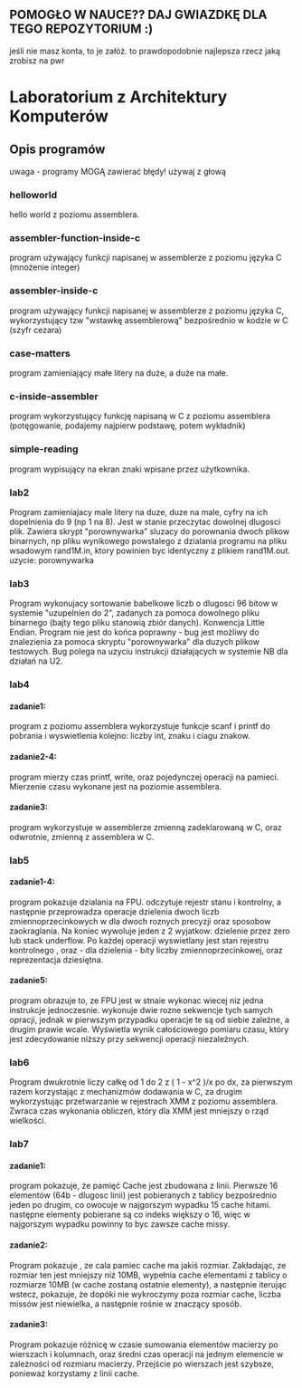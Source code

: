 ## POMOGŁO W NAUCE?? DAJ GWIAZDKĘ DLA TEGO REPOZYTORIUM :) #
jeśli nie masz konta, to je załóż. to prawdopodobnie najlepsza rzecz jaką zrobisz na pwr
# Laboratorium z Architektury Komputerów
## Opis programów
uwaga - programy MOGĄ zawierać błędy! używaj z głową

### helloworld
hello world z poziomu assemblera.

### assembler-function-inside-c
program używający funkcji napisanej w assemblerze z poziomu języka C (mnożenie integer)

### assembler-inside-c
program używający funkcji napisanej w assemblerze z poziomu języka C, wykorzystujący tzw "wstawkę assemblerową" bezpośrednio w kodzie w C (szyfr cezara)

### case-matters
program zamieniający małe litery na duże, a duże na małe.

### c-inside-assembler
program wykorzystujący funkcję napisaną w C z poziomu assemblera (potęgowanie, podajemy najpierw podstawę, potem wykładnik)

### simple-reading
program wypisujący na ekran znaki wpisane przez użytkownika.

### lab2
Program zamieniajacy male litery na duze, duze na male, cyfry na ich dopelnienia do 9 (np 1 na 8). Jest w stanie przeczytac dowolnej dlugosci plik.
Zawiera skrypt "porownywarka" sluzacy do porownania dwoch plikow binarnych, np pliku wynikowego powstalego z dzialania programu na pliku wsadowym rand1M.in, ktory powinien byc identyczny z plikiem rand1M.out. uzycie: porownywarka <plik1> <plik2>

### lab3
Program wykonujacy sortowanie babelkowe liczb o dlugosci 96 bitow w systemie "uzupelnien do 2", zadanych za pomoca dowolnego pliku binarnego (bajty tego pliku stanowią zbiór danych). Konwencja Little Endian. Program nie jest do końca poprawny - bug jest możliwy do znalezienia za pomoca skryptu "porownywarka" dla duzych plikow testowych. Bug polega na uzyciu instrukcji działających w systemie NB dla działań na U2.

### lab4
#### zadanie1: 
program z poziomu assemblera wykorzystuje funkcje scanf i printf do pobrania i wyswietlenia kolejno: liczby int, znaku i ciagu znakow.
#### zadanie2-4: 
program mierzy czas printf, write, oraz pojedynczej operacji na pamieci. Mierzenie czasu wykonane jest na poziomie assemblera.
#### zadanie3: 
program wykorzystuje w assemblerze zmienną zadeklarowaną w C, oraz odwrotnie, zmienną z assemblera w C.

### lab5
#### zadanie1-4: 
program pokazuje dzialania na FPU. odczytuje rejestr stanu i kontrolny, a następnie przeprowadza operacje dzielenia dwoch liczb zmiennoprzecinkowych w dla dwoch roznych precyzji oraz sposobow zaokraglania. Na koniec wywoluje jeden z 2 wyjatkow: dzielenie przez zero lub stack underflow. Po każdej operacji wyswietlany jest stan rejestru kontrolnego , oraz - dla dzielenia - bity liczby zmiennoprzecinkowej, oraz reprezentacja dziesiętna.
#### zadanie5:
program obrazuje to, ze FPU jest w stnaie wykonac wiecej niz jedna instrukcje jednoczesnie. wykonuje dwie rozne sekwencje tych samych opracji, jednak w pierwszym przypadku operacje te są od siebie zależne, a drugim prawie wcale. Wyświetla wynik całościowego pomiaru czasu, który jest zdecydowanie niższy przy sekwencji operacji niezależnych.

### lab6
Program dwukrotnie liczy całkę od 1 do 2 z ( 1 - x^2 )/x po dx, za pierwszym razem korzystając z mechanizmów dodawania w C, za drugim wykorzystując przetwarzanie w rejestrach XMM z poziomu assemblera. Zwraca czas wykonania obliczeń, który dla XMM jest mniejszy o rząd wielkości.

### lab7
#### zadanie1:
program pokazuje, że pamięć Cache jest zbudowana z linii. Pierwsze 16 elementów (64b - dlugosc linii) jest pobieranych z tablicy bezpośrednio jeden po drugim, co owocuje w najgorszym wypadku 15 cache hitami. następne elementy pobierane są co indeks większy o 16, więc w najgorszym wypadku powinny to byc zawsze cache missy. 
#### zadanie2:
Program pokazuje , ze cala pamiec cache ma jakiś rozmiar. Zakładając, ze rozmiar ten jest mniejszy niż 10MB, wypełnia cache elementami z tablicy o rozmiarze 10MB (w cache zostaną ostatnie elementy), a następnie iterując wstecz, pokazuje, że dopóki nie wykroczymy poza rozmiar cache, liczba missów jest niewielka, a następnie rośnie w znaczący sposób.
#### zadanie3:
Program pokazuje różnicę w czasie sumowania elementów macierzy po wierszach i kolumnach, oraz średni czas operacji na jednym elemencie w zależności od rozmiaru macierzy. Przejście po wierszach jest szybsze, ponieważ korzystamy z linii cache.

